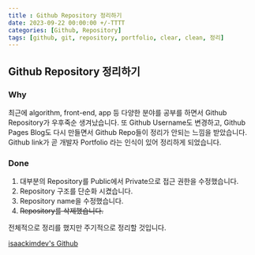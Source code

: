 ```yaml
---
title : Github Repository 정리하기
date: 2023-09-22 00:00:00 +/-TTTT
categories: [Github, Repository]
tags: [github, git, repository, portfolio, clear, clean, 정리]
---
```


## Github Repository 정리하기

### Why
최근에 algorithm, front-end, app 등 다양한 분야를 공부를 하면서 Github Repository가 우후죽순 생겨났습니다. 또 Github Username도 변경하고, Github Pages Blog도 다시 만들면서 Github Repo들이 정리가 안되는 느낌을 받았습니다. Github link가 곧 개발자 Portfolio 라는 인식이 있어 정리하게 되었습니다.

### Done
1. 대부분의 Repository를 Public에서 Private으로 접근 권한을 수정했습니다.
2. Repository 구조를 단순화 시켰습니다.
3. Repository name을 수정했습니다.
4. ~~Repository를 삭제했습니다.~~

전체적으로 정리를 했지만 주기적으로 정리할 것입니다.

[isaackimdev's Github](https://github.com/isaackimdev)